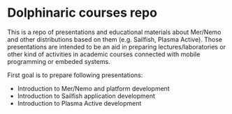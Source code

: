 Dolphinaric courses repo
========================

This is a repo of presentations and educational materials about Mer/Nemo and other distributions based on them (e.g. Sailfish, Plasma Active). Those presentations are intended to be an aid in preparing lectures/laboratories or other kind of activities in academic courses connected with mobile programming or embeded systems.

First goal is to prepare following presentations:
* Introduction to Mer/Nemo and platform development
* Introduction to Sailfish application development
* Introduction to Plasma Active development
